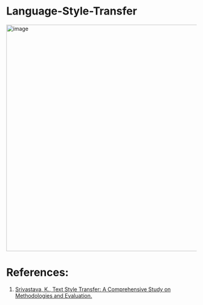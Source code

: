 # Language-Style-Transfer
<img width="599" alt="image" src="https://github.com/kartikyagupta/Language-Style-Transfer/assets/120653940/64badb18-0eb2-4462-a9da-a7f8ea62918d">


# References:
1. [Srivastava, K., Text Style Transfer: A Comprehensive Study on Methodologies and Evaluation.](https://www.researchgate.net/profile/Nirali-Parekh-2/publication/356579852_Text_Style_Transfer_A_Comprehensive_Study_on_Methodologies_and_Evaluation/links/61a1e84b07be5f31b7ba89f2/Text-Style-Transfer-A-Comprehensive-Study-on-Methodologies-and-Evaluation.pdf)
